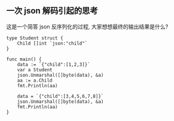 ## 一次 json 解码引起的思考


这是一个简答 json 反序列化的过程, 大家想想最终的输出结果是什么?

```cgo
type Student struct {
	Child []int `json:"child"`
}

func main() {
	data := `{"child":[1,2,3]}`
	var a Student
	json.Unmarshal([]byte(data), &a)
	aa := a.Child
	fmt.Println(aa)

	data = `{"child":[3,4,5,6,7,8]}`
	json.Unmarshal([]byte(data), &a)
	fmt.Println(aa)
}
```

